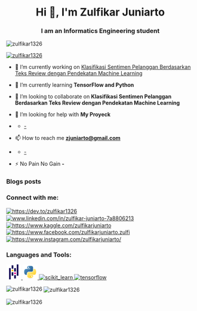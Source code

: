 <h1 align="center">Hi 👋, I'm Zulfikar Juniarto</h1>
<h3 align="center">I am an Informatics Engineering student</h3>

<p align="left"> <img src="https://komarev.com/ghpvc/?username=zulfikar1326&label=Profile%20views&color=0e75b6&style=flat" alt="zulfikar1326" /> </p>

<p align="left"> <a href="https://github.com/ryo-ma/github-profile-trophy"><img src="https://github-profile-trophy.vercel.app/?username=zulfikar1326" alt="zulfikar1326" /></a> </p>

- 🔭 I’m currently working on [Klasifikasi Sentimen Pelanggan Berdasarkan Teks Review dengan Pendekatan Machine Learning](https://github.com/zulfikar1326/Proyek-Machine-learning)

- 🌱 I’m currently learning **TensorFlow and Python**

- 👯 I’m looking to collaborate on **Klasifikasi Sentimen Pelanggan Berdasarkan Teks Review dengan Pendekatan Machine Learning**

- 🤝 I’m looking for help with **My Proyeck**

- - [-](-)

- 📫 How to reach me **zjuniarto@gmail.com**

- - [-](-)

- ⚡ No Pain No Gain **-**

### Blogs posts
<!-- BLOG-POST-LIST:START -->
<!-- BLOG-POST-LIST:END -->

<h3 align="left">Connect with me:</h3>
<p align="left">
<a href="https://dev.to/https://dev.to/zulfikar1326" target="blank"><img align="center" src="https://raw.githubusercontent.com/rahuldkjain/github-profile-readme-generator/master/src/images/icons/Social/devto.svg" alt="https://dev.to/zulfikar1326" height="30" width="40" /></a>
<a href="https://linkedin.com/in/www.linkedin.com/in/zulfikar-juniarto-7a8806213" target="blank"><img align="center" src="https://raw.githubusercontent.com/rahuldkjain/github-profile-readme-generator/master/src/images/icons/Social/linked-in-alt.svg" alt="www.linkedin.com/in/zulfikar-juniarto-7a8806213" height="30" width="40" /></a>
<a href="https://kaggle.com/https://www.kaggle.com/zulfikarjuniarto" target="blank"><img align="center" src="https://raw.githubusercontent.com/rahuldkjain/github-profile-readme-generator/master/src/images/icons/Social/kaggle.svg" alt="https://www.kaggle.com/zulfikarjuniarto" height="30" width="40" /></a>
<a href="https://fb.com/https://www.facebook.com/zulfikarjuniarto.zulfi" target="blank"><img align="center" src="https://raw.githubusercontent.com/rahuldkjain/github-profile-readme-generator/master/src/images/icons/Social/facebook.svg" alt="https://www.facebook.com/zulfikarjuniarto.zulfi" height="30" width="40" /></a>
<a href="https://instagram.com/https://www.instagram.com/zulfikarjuniarto/" target="blank"><img align="center" src="https://raw.githubusercontent.com/rahuldkjain/github-profile-readme-generator/master/src/images/icons/Social/instagram.svg" alt="https://www.instagram.com/zulfikarjuniarto/" height="30" width="40" /></a>
</p>

<h3 align="left">Languages and Tools:</h3>
<p align="left"> <a href="https://pandas.pydata.org/" target="_blank" rel="noreferrer"> <img src="https://raw.githubusercontent.com/devicons/devicon/2ae2a900d2f041da66e950e4d48052658d850630/icons/pandas/pandas-original.svg" alt="pandas" width="40" height="40"/> </a> <a href="https://www.python.org" target="_blank" rel="noreferrer"> <img src="https://raw.githubusercontent.com/devicons/devicon/master/icons/python/python-original.svg" alt="python" width="40" height="40"/> </a> <a href="https://scikit-learn.org/" target="_blank" rel="noreferrer"> <img src="https://upload.wikimedia.org/wikipedia/commons/0/05/Scikit_learn_logo_small.svg" alt="scikit_learn" width="40" height="40"/> </a> <a href="https://www.tensorflow.org" target="_blank" rel="noreferrer"> <img src="https://www.vectorlogo.zone/logos/tensorflow/tensorflow-icon.svg" alt="tensorflow" width="40" height="40"/> </a> </p>

<p><img align="left" src="https://github-readme-stats.vercel.app/api/top-langs?username=zulfikar1326&show_icons=true&locale=en&layout=compact" alt="zulfikar1326" /></p>

<p>&nbsp;<img align="center" src="https://github-readme-stats.vercel.app/api?username=zulfikar1326&show_icons=true&locale=en" alt="zulfikar1326" /></p>

<p><img align="center" src="https://github-readme-streak-stats.herokuapp.com/?user=zulfikar1326&" alt="zulfikar1326" /></p>

